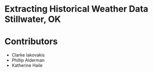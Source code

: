 # Extracting Historical Weather Data Stillwater, OK

# Contributors

- Clarke Iakovakis
- Phillip Alderman
- Katherine Haile